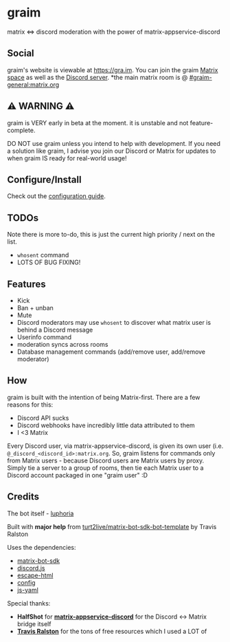 # graim
matrix &lt;=&gt; discord moderation with the power of matrix-appservice-discord

## Social
graim's website is viewable at https://gra.im.
You can join the graim [Matrix space](https://matrix.to/#/#graim:matrix.org) as well as the [Discord server](https://discord.gg/MV7fDb4AKy). *the main matrix room is @ [#graim-general:matrix.org](https://matrix.to/#/#graim-general:matrix.org)

## ⚠️ WARNING ⚠️
graim is VERY early in beta at the moment. it is unstable and not feature-complete.

DO NOT use graim unless you intend to help with development. If you need a solution like graim, I advise you join our Discord or Matrix for updates to when graim IS ready for real-world usage!

## Configure/Install
Check out the [configuration guide](./setup.md).

## TODOs
Note there is more to-do, this is just the current high priority / next on the list.

 - `whosent` command
 - LOTS OF BUG FIXING!

## Features
- Kick
- Ban + unban
- Mute
- Discord moderators may use `whosent` to discover what matrix user is behind a Discord message
- Userinfo command
- moderation syncs across rooms
- Database management commands (add/remove user, add/remove moderator)


## How
graim is built with the intention of being Matrix-first. There are a few reasons for this:
- Discord API sucks
- Discord webhooks have incredibly little data attributed to them
- I <3 Matrix

Every Discord user, via matrix-appservice-discord, is given its own user (i.e. `@_discord_<discord_id>:matrix.org`. So, graim listens for commands only from Matrix users - because Discord users are Matrix users by proxy.
Simply tie a server to a group of rooms, then tie each Matrix user to a Discord account packaged in one "graim user" :D

## Credits
The bot itself - [luphoria](https://luphoria.com)

Built with **major help** from [turt2live/matrix-bot-sdk-bot-template](https://github.com/turt2live/matrix-bot-sdk-bot-template) by Travis Ralston

Uses the dependencies:
 - [matrix-bot-sdk](https://github.com/turt2live/matrix-bot-sdk)
 - [discord.js](https://discord.js.org/)
 - [escape-html](https://github.com/component/escape-html)
 - [config](https://github.com/lorenwest/node-config)
 - [js-yaml](https://github.com/nodeca/js-yaml)

Special thanks:
 - **HalfShot** for **[matrix-appservice-discord](https://github.com/Half-Shot/matrix-appservice-discord)** for the Discord <-> Matrix bridge itself
 - **[Travis Ralston](https://github.com/turt2live)** for the tons of free resources which I used a LOT of
